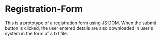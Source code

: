 # Registration-Form
This is a prototype of a registration form using JS DOM. When the submit button is clicked, the user entered details are also downloaded in user's system in the form of a txt file.
